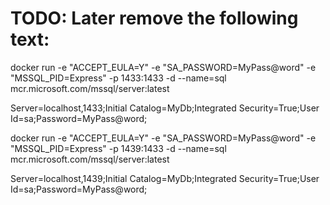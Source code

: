 # TODO: Later remove the following text:
docker run -e "ACCEPT_EULA=Y" -e "SA_PASSWORD=MyPass@word" -e "MSSQL_PID=Express" -p 1433:1433 -d --name=sql mcr.microsoft.com/mssql/server:latest

Server=localhost,1433;Initial Catalog=MyDb;Integrated Security=True;User Id=sa;Password=MyPass@word;

docker run -e "ACCEPT_EULA=Y" -e "SA_PASSWORD=MyPass@word" -e "MSSQL_PID=Express" -p 1439:1433 -d --name=sql mcr.microsoft.com/mssql/server:latest

Server=localhost,1439;Initial Catalog=MyDb;Integrated Security=True;User Id=sa;Password=MyPass@word;